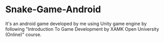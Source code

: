 # Snake-Game-Android
It's an android game developed by me using Unity game engine by following "Introduction To Game Development by XAMK Open University (Online)" course.
